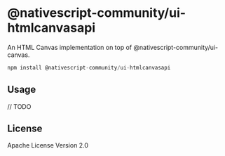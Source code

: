# @nativescript-community/ui-htmlcanvasapi

An HTML Canvas implementation on top of @nativescript-community/ui-canvas.

```javascript
npm install @nativescript-community/ui-htmlcanvasapi
```

## Usage

// TODO

## License

Apache License Version 2.0
